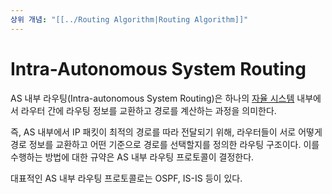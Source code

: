 ```yaml
---
상위 개념: "[[../Routing Algorithm|Routing Algorithm]]"
---
```

# Intra-Autonomous System Routing
AS 내부 라우팅(Intra-autonomous System Routing)은 하나의 [자율 시스템](Autonomous%20System.md)
내부에서 라우터 간에 라우팅 정보를 교환하고 경로를 계산하는 과정을 의미한다.

즉, AS 내부에서 IP 패킷이 최적의 경로를 따라 전달되기 위해, 라우터들이 서로 어떻게 경로 정보를 교환하고 어떤 기준으로 경로를 선택할지를 정의한 라우팅 구조이다. 이를 수행하는 방법에 대한 규약은 AS 내부 라우팅 프로토콜이 결정한다.

대표적인 AS 내부 라우팅 프로토콜로는 OSPF, IS-IS 등이 있다.